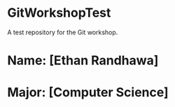# GitWorkshopTest
A test repository for the Git workshop. 


# Name: [Ethan Randhawa]
# Major: [Computer Science]
